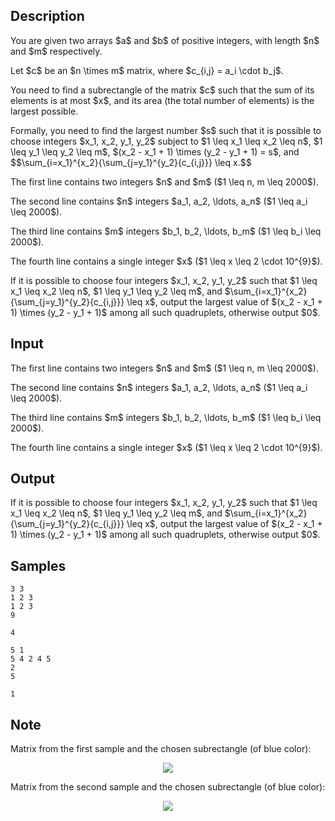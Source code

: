 ## Description

<div><p>You are given two arrays $a$ and $b$ of positive integers, with length $n$ and $m$ respectively. </p><p>Let $c$ be an $n \times m$ matrix, where $c_{i,j} = a_i \cdot b_j$. </p><p>You need to find a subrectangle of the matrix $c$ such that the sum of its elements is at most $x$, and its area (the total number of elements) is the largest possible.</p><p>Formally, you need to find the largest number $s$ such that it is possible to choose integers $x_1, x_2, y_1, y_2$ subject to $1 \leq x_1 \leq x_2 \leq n$, $1 \leq y_1 \leq y_2 \leq m$, $(x_2 - x_1 + 1) \times (y_2 - y_1 + 1) = s$, and $$\sum_{i=x_1}^{x_2}{\sum_{j=y_1}^{y_2}{c_{i,j}}} \leq x.$$</p></div><div class="input-specification"><p>The first line contains two integers $n$ and $m$ ($1 \leq n, m \leq 2000$).</p><p>The second line contains $n$ integers $a_1, a_2, \ldots, a_n$ ($1 \leq a_i \leq 2000$).</p><p>The third line contains $m$ integers $b_1, b_2, \ldots, b_m$ ($1 \leq b_i \leq 2000$).</p><p>The fourth line contains a single integer $x$ ($1 \leq x \leq 2 \cdot 10^{9}$).</p></div><div class="output-specification"><p>If it is possible to choose four integers $x_1, x_2, y_1, y_2$ such that $1 \leq x_1 \leq x_2 \leq n$, $1 \leq y_1 \leq y_2 \leq m$, and $\sum_{i=x_1}^{x_2}{\sum_{j=y_1}^{y_2}{c_{i,j}}} \leq x$, output the largest value of $(x_2 - x_1 + 1) \times (y_2 - y_1 + 1)$ among all such quadruplets, otherwise output $0$.</p></div>

## Input

<p>The first line contains two integers $n$ and $m$ ($1 \leq n, m \leq 2000$).</p><p>The second line contains $n$ integers $a_1, a_2, \ldots, a_n$ ($1 \leq a_i \leq 2000$).</p><p>The third line contains $m$ integers $b_1, b_2, \ldots, b_m$ ($1 \leq b_i \leq 2000$).</p><p>The fourth line contains a single integer $x$ ($1 \leq x \leq 2 \cdot 10^{9}$).</p>

## Output

<p>If it is possible to choose four integers $x_1, x_2, y_1, y_2$ such that $1 \leq x_1 \leq x_2 \leq n$, $1 \leq y_1 \leq y_2 \leq m$, and $\sum_{i=x_1}^{x_2}{\sum_{j=y_1}^{y_2}{c_{i,j}}} \leq x$, output the largest value of $(x_2 - x_1 + 1) \times (y_2 - y_1 + 1)$ among all such quadruplets, otherwise output $0$.</p>

## Samples

```input1
3 3
1 2 3
1 2 3
9

```

```output1
4

```






```input2
5 1
5 4 2 4 5
2
5

```

```output2
1

```




## Note

<p>Matrix from the first sample and the chosen subrectangle (of blue color):</p><center> <img class="tex-graphics" src="./29650/file/lvUuhq8V.png" style="max-width: 100.0%;max-height: 100.0%;"> </center><p>Matrix from the second sample and the chosen subrectangle (of blue color):</p><center> <img class="tex-graphics" src="./29650/file/Q4lK45rC.png" style="max-width: 100.0%;max-height: 100.0%;"> </center>
